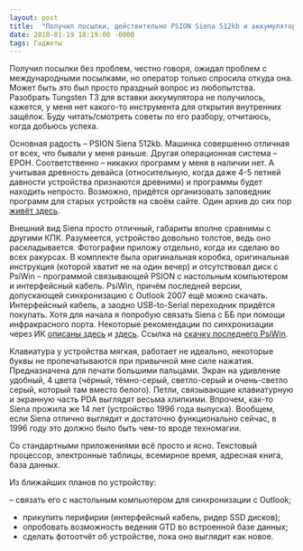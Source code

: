```yaml
---
layout: post
title:  "Получил посылки, действительно PSION Siena 512kb и аккумулятор M550 для Tungsten T3"
date: 2010-01-19 18:19:00 -0000
tags: Гаджеты
---
```


Получил посылки без проблем, честно говоря, ожидал проблем с международными посылками, но оператор только спросила откуда она. Может быть это был просто праздный вопрос из любопытства. Разобрать Tungsten T3 для вставки аккумулятора не получилось, кажется, у меня нет какого-то инструмента для открытия внутренних защёлок. Буду читать/смотреть советы по его разбору, отчитаюсь, когда добьюсь успеха.

Основная радость – PSION Siena 512kb. Машинка совершенно отличная от всех, что бывали у меня раньше. Другая операционная система – EPOH. Соответственно – никаких программ у меня в наличии нет. А учитывая древность девайса (относительную, когда даже 4-5 летней давности устройства признаются древними) и программы будет находить непросто. Возможно, придётся организовать заповедник программ для старых устройств на своём сайте. Один архив до сих пор <a href="http://www.bioeddie.co.uk/Psion/main/Programs/psion-siena.htm">живёт здесь</a>.

Внешний вид Siena просто отличный, габариты вполне сравнимы с другими КПК. Разумеется, устройство довольно толстое, ведь оно раскладывается. Фотографии приложу отдельно, когда их сделаю во всех ракурсах. В комплекте была оригинальная коробка, оригинальная инструкция (которой хватит не на один вечер) и отсутствовал диск с PsiWin – программой связывающей PSION с настольным компьютером и интерфейсный кабель. PsiWin, причём последней версии, допускающей синхронизацию с Outlook 2007 ещё можно скачать. Интерфейсный кабель, а заодно USB-to-Serial переходник придётся покупать. Хотя для начала я попробую связать Siena с ББ при помощи инфракрасного порта. Некоторые рекомендации по синхронизации через ИК <a href="http://homepages.nildram.co.uk/~nicko/ircomms.htm">описаны здесь</a> и <a href="http://www.pscience5.net/Infrared-3.htm">здесь</a>. Ссылка на <a href="http://www.garethjmsaunders.co.uk/psion/psiwin233_16.html">скачку последнего PsiWin</a>.

Клавиатура у устройства мягкая, работает не идеально, некоторые буквы не пропечатываются при привычной мне силе нажатия. Предназначена для печати большими пальцами. Экран на удивление удобный, 4 цвета (чёрный, тёмно-серый, светло-серый и очень-светло серый, который там вместо белого). Петли, связывающие клавиатурную и экранную часть PDA выглядят весьма хлипкими. Впрочем, как-то Siena прожила же 14 лет (устройство 1996 года выпуска). Вообщем, если Siena отлично выглядит и достаточно функционально сейчас, в 1996 году это должно было быть чем-то вроде техномагии.

Со стандартными приложениями всё просто и ясно. Текстовый процессор, электронные таблицы, всемирное время, адресная книга, база данных.

Из ближайших планов по устройству:

– связать его с настольным компьютером для синхронизации с Outlook;
- прикупить перифирии (интерфейсный кабель, ридер SSD дисков);
- опробовать возможность ведения GTD во встроенной базе данных;
- сделать фотоотчёт об устройстве, пока оно выглядит как новое.